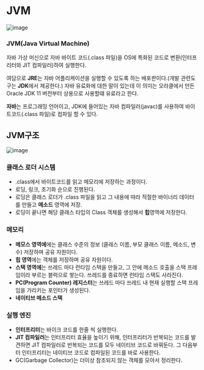 # JVM

![image](https://user-images.githubusercontent.com/57666307/162567385-d4034ef9-e4cd-4b24-a332-10db3558430c.png)


### JVM(Java Virtual Machine)
자바 가상 머신으로 자바 바이트 코드(.class 파일)을 OS에 특화된 코드로 변환(인터프리터와 JIT 컴파일러)하여 실행한다.

여담으로  **JRE**는 자바 어플리케이션을 실행할 수 있도록 하는 배포판이다.(개발 관련도구는 **JDK**에서 제공한다.) 자바 유료화에 대한 말이 있는데 이 의미는 
오라클에서 만든 Oracle JDK 11 버전부터 상용으로 사용할떄 유료라고 한다. 

**자바**는 프로그래밍 언어이고, JDK에 들어있는 자바 컴파일러(javac)를 사용하여 바이트코드(.class 파일)로 컴파일 할 수 있다.

## JVM구조
![image](https://user-images.githubusercontent.com/57666307/162567092-890cbcc8-aa7d-429f-ad1a-095c5bf0a75a.png)

### 클래스 로더 시스템
  - .class에서 바이트코드를 읽고 메모리에 저장하는 과정이다.
  - 로딩, 링크, 초기화 순으로 진행된다.
  - 로딩은 클래스 로더가 .class 파일을 읽고 그 내용에 따라 적절한 바이너리 데이터를 만들고 **메소드** 영역에 저장.
  - 로딩이 끝나면 해당 클래스 타입의 Class 객체를 생성해서 **힙**영역에 저장한다.

### 메모리
  - **메모스 영역에**에는 클래스 수준의 정보 (클래스 이름, 부모 클래스 이름, 메소드, 변수) 저장하며 공유 자원이다.
  - **힙 영역**에는 객체를 저장하며 공유 자원이다.
  - **스택 영역에**는 쓰레드 마다 런타임 스택을 만들고, 그 안에 메소드 호출을 스택 프레임이라 부르는 블럭으로 쌓는다. 쓰레드를 종료하면 런타임 스택도 사라진다.
  - **PC(Program Counter) 레지스터**는 쓰레드 마다 쓰레드 내 현재 실행할 스택 프레임을 가리키는 포인터가 생성된다.
  - **네이티브 메소드 스택**

### 실행 엔진

 - **인터프리터**는 바이크 코드를 한줄 씩 실행한다.
 - **JIT 컴파일러**는 인터프리터 효율을 높이기 위해, 인터프리터가 반복되는 코드를 발견하면 JIT 컴파일러로 반복되는 코드를 모두 네이티브 코드로 바꿔둔다. 
     그 다음부터 인터프리터는 네이티브 코드로 컴파일된 코드를 바로 사용한다.
 - GC(Garbage Collector)는 더이상 참조되지 않는 객체를 모아서 정리한다.

